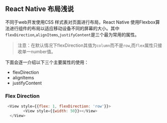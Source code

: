 ## React Native 布局浅说

不同于web开发使用CSS 样式表对页面进行布局，React Native 使用Flexbox算法进行组件的布局以适应移动设备不同的屏幕的大小。其中`flexDirection`,`alignItems`,`justifyContent`是三个最为常用的属性。

> 注意：在默认情况下flexDirection其值为`column`而不是`row`,而`flex`属性只接收单一number值。

下面会逐一介绍以下三个主要属性的使用：

* flexDirection
* alignItems
* justifyContent

### Flex Direction

```javascript
 <View style={{flex: 1, flexDirection: 'row'}}>
        <View style={{width: 50}}></View>
  </View>      
```